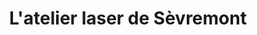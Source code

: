 ---
title: "L'atelier laser de Sèvremont"
url: /sevremont/latelier-laser-de-sevremont/
shop: décoration intérieure
---